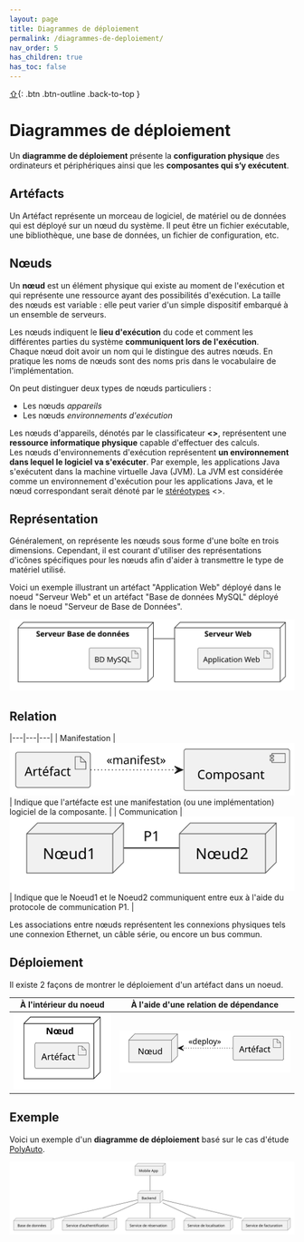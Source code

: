 ```yaml
---
layout: page
title: Diagrammes de déploiement
permalink: /diagrammes-de-deploiement/
nav_order: 5
has_children: true
has_toc: false
---
```


[⇧](./#top){: .btn .btn-outline .back-to-top }

# Diagrammes de déploiement

Un **diagramme de déploiement** présente la **configuration physique** des ordinateurs et
périphériques ainsi que les **composantes qui s‘y exécutent**.

## Artéfacts

Un Artéfact représente un morceau de logiciel, de matériel ou de données qui est déployé sur un nœud du système. Il peut être un fichier exécutable, une bibliothèque, une base de données, un fichier de configuration, etc.

## Nœuds

Un **nœud** est un élément physique qui existe au moment de l'exécution et qui représente une ressource ayant des possibilités d'exécution. La taille des nœuds est variable : elle peut varier d'un simple dispositif embarqué à un ensemble de serveurs.

Les nœuds indiquent le **lieu d'exécution** du code et comment les différentes parties du système **communiquent lors de l'exécution**.  
Chaque nœud doit avoir un nom qui le distingue des autres nœuds. En pratique les noms de nœuds sont des noms pris dans le vocabulaire de l'implémentation.

On peut distinguer deux types de nœuds particuliers :

- Les nœuds _appareils_
- Les nœuds _environnements d'exécution_

Les nœuds d'appareils, dénotés par le classificateur **<<device>>**, représentent une **ressource informatique physique** capable d'effectuer des calculs.  
Les nœuds d'environnements d'exécution représentent **un environnement dans lequel le logiciel va s'exécuter**. Par exemple, les applications Java s'exécutent dans la machine virtuelle Java (JVM). La JVM est considérée comme un environnement d'exécution pour les applications Java, et le nœud correspondant serait dénoté par le [stéréotypes](../ocl-stereotypes) <<JVM>>.

## Représentation

Généralement, on représente les nœuds sous forme d'une boîte en trois dimensions. Cependant, il est courant d'utiliser des représentations d'icônes spécifiques pour les nœuds afin d'aider à transmettre le type de matériel utilisé.

Voici un exemple illustrant un artéfact "Application Web" déployé dans le noeud "Serveur Web" et un artéfact "Base de données MySQL" déployé dans le noeud "Serveur de Base de Données".

![](/out/plant_uml/deploymentRepresentation/deploymentRepresentation.svg)

## Relation

|---|---|---|
| Manifestation | ![](/out/plant_uml/manifestationRelationshipExample/manifestationRelationshipExample.svg) | Indique que l'artéfacte est une manifestation (ou une implémentation) logiciel de la composante. |
| Communication | ![](/out/plant_uml/communicationRelationExample/communicationRelationExample.svg) | Indique que le Noeud1 et le Noeud2 communiquent entre eux à l'aide du protocole de communication P1. |

Les associations entre nœuds représentent les
connexions physiques tels une connexion Ethernet,
un câble série, ou encore un bus commun.

## Déploiement

Il existe 2 façons de montrer le déploiement d'un artéfact dans un noeud.

|                        À l'intérieur du noeud                         |                À l'aide d'une relation de dépendance                |
| :-------------------------------------------------------------------: | :-----------------------------------------------------------------: |
| ![](/out/plant_uml/deployRelationExample2/deployRelationExample2.svg) | ![](/out/plant_uml/deployRelationExample/deployRelationExample.svg) |

## Exemple

Voici un exemple d'un **diagramme de déploiement** basé sur le cas d'étude [PolyAuto](../polyauto/).

![](/out/plant_uml/exempleDiagDeployment/exempleDiagDeployment.svg)
